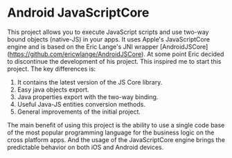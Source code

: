 # Android JavaScriptCore
This project allows you to execute JavaScript scripts and use two-way bound objects (native-JS) in your apps. It uses Apple's JavaScriptCore engine and is based on the Eric Lange's JNI wrapper [AndroidJSCore] (https://github.com/ericwlange/AndroidJSCore). At some point Eric decided to discontinue the development of his project. This inspired me to start this project. The key differences is:
1. It contains the latest version of the JS Core library.
2. Easy java objects export.
3. Java properties export with the two-way binding.
4. Useful Java-JS entities conversion methods.
5. General improvements of the initial project.

The main benefit of using this project is the ability to use a single code base of the most popular programming language for the business logic on the cross platform apps. And the usage of the JavaScriptCore engine brings the predictable behavior on both iOS and Android devices.
